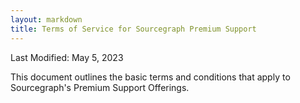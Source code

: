 ```yaml
---
layout: markdown
title: Terms of Service for Sourcegraph Premium Support
---
```


Last Modified: May 5, 2023

This document outlines the basic terms and conditions that apply to Sourcegraph's Premium Support Offerings.

